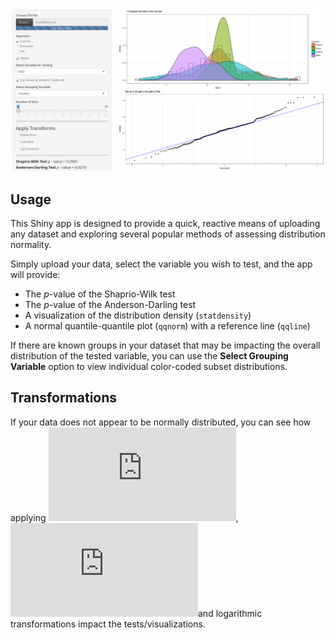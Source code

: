 ![](img.png)

## Usage

This Shiny app is designed to provide a quick, reactive means of uploading any dataset and exploring several popular methods of assessing distribution normality.

Simply upload your data, select the variable you wish to test, and the app will provide:

* The *p*-value of the Shaprio-Wilk test
* The *p*-value of the Anderson-Darling test
* A visualization of the distribution density (`statdensity`)
* A normal quantile-quantile plot (`qqnorm`) with a reference line (`qqline`)

If there are known groups in your dataset that may be impacting the overall distribution of the tested variable, you can use the **Select Grouping Variable** option to view individual color-coded subset distributions.    

## Transformations

If your data does not appear to be normally distributed, you can see how applying ![equation](https://latex.codecogs.com/gif.latex?%24%5Csqrt%5B2%5D%7B%5C%3B%7D%24), ![equation](https://latex.codecogs.com/gif.latex?%24%5Csqrt%5B3%5D%7B%5C%3B%7D%24)and logarithmic transformations impact the tests/visualizations. 

